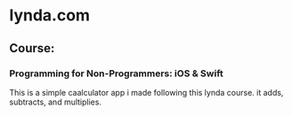 # lynda.com
## Course:
### Programming for Non-Programmers: iOS & Swift

This is a simple caalculator app i made following this lynda course. it adds, subtracts, and multiplies.